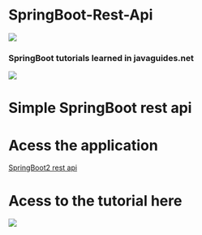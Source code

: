 # SpringBoot-Rest-Api
<img src="https://4.bp.blogspot.com/-ou-a_Aa1t7A/W6IhNc3Q0gI/AAAAAAAAD6Y/pwh44arKiuM_NBqB1H7Pz4-7QhUxAgZkACLcBGAs/s1600/spring-boot-logo.png"/>
<h3>SpringBoot tutorials learned in javaguides.net</h3>

<img src="https://1.bp.blogspot.com/-z-L__bD9I9s/XGzQ1Du6KMI/AAAAAAAAFm8/8v54HOix1YUiAP05EXlIiiUDIjo3dCosgCK4BGAYYCw/w800/javaguides-logo.png"/>

# Simple SpringBoot rest api 

# Acess the application
<a href="https://springboot-hello-world.herokuapp.com/greeting"> SpringBoot2 rest api </a>

# Acess to the tutorial here
<a href="https://www.javaguides.net/2018/09/spring-boot-building-restful-web-service.html" target="blank">
<img src="https://1.bp.blogspot.com/-z-L__bD9I9s/XGzQ1Du6KMI/AAAAAAAAFm8/8v54HOix1YUiAP05EXlIiiUDIjo3dCosgCK4BGAYYCw/w800/javaguides-logo.png"/>
</a>
